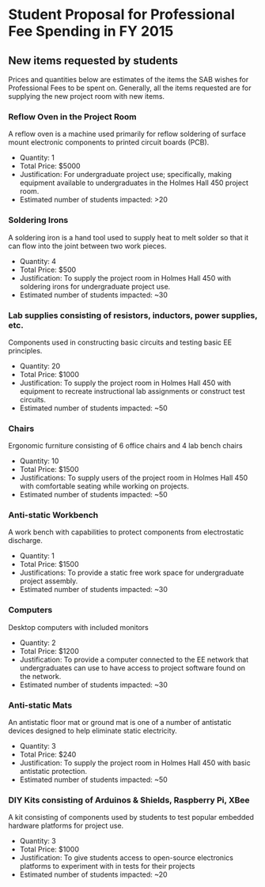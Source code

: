 # Student Proposal for Professional Fee Spending in FY 2015

## New items requested by students
Prices and quantities below are estimates of the items the SAB wishes for Professional Fees to be spent on. Generally, all the items requested are for supplying the new project room with new items.

### Reflow Oven in the Project Room
A reflow oven is a machine used primarily for reflow soldering of surface mount electronic components to printed circuit boards (PCB).

* Quantity: 1
* Total Price: $5000
* Justification: For undergraduate project use; specifically, making equipment available to undergraduates in the Holmes Hall 450 project room.
* Estimated number of students impacted: >20
	
### Soldering Irons
A soldering iron is a hand tool used to supply heat to melt solder so that it can flow into the joint between two work pieces.

* Quantity: 4
* Total Price: $500
* Justification: To supply the project room in Holmes Hall 450 with soldering irons for undergraduate project use.
* Estimated number of students impacted: ~30

### Lab supplies consisting of resistors, inductors, power supplies, etc.  
Components used in constructing basic circuits and testing basic EE principles.

* Quantity: 20
* Total Price: $1000
* Justification: To supply the project room in Holmes Hall 450 with equipment to recreate instructional lab assignments or construct test circuits.
* Estimated number of students impacted: ~50

### Chairs
Ergonomic furniture consisting of 6 office chairs and 4 lab bench chairs

* Quantity: 10
* Total Price: $1500 
* Justifications:  To supply users of the project room in Holmes Hall 450 with comfortable seating while working on projects.
* Estimated number of students impacted: ~50

### Anti-static Workbench
A work bench with capabilities to protect components from electrostatic discharge.
	
* Quantity: 1
* Total Price: $1500
* Justifications: To provide a static free work space for undergraduate project assembly.
* Estimated number of students impacted: ~30

### Computers 
Desktop computers with included monitors
	
* Quantity: 2
* Total Price: $1200
* Justification: To provide a computer connected to the EE network that undergraduates can use to have access to project software found on the network.
* Estimated number of students impacted: ~30 

### Anti-static Mats
An antistatic floor mat or ground mat is one of a number of antistatic devices designed to help eliminate static electricity.

* Quantity: 3
* Total Price: $240
* Justification: To supply the project room in Holmes Hall 450 with basic antistatic protection.
* Estimated number of students impacted: ~50 

### DIY Kits consisting of Arduinos & Shields, Raspberry Pi, XBee
A kit consisting of components used by students to test popular embedded hardware platforms for project use.

* Quantity: 3
* Total Price: $1000
* Justification: To give students access to open-source electronics platforms to experiment with in tests for their projects
* Estimated number of students impacted: ~20
